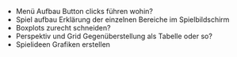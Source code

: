 - Menü Aufbau Button clicks führen wohin?
- Spiel aufbau Erklärung der einzelnen Bereiche im Spielbildschirm
- Boxplots zurecht schneiden?
- Perspektiv und Grid Gegenüberstellung als Tabelle oder so?
- Spielideen Grafiken erstellen
